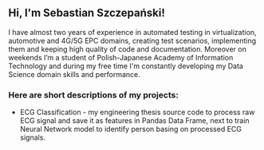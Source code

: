 ## Hi, I'm Sebastian Szczepański!

I have almost two years of experience in automated testing in virtualization, automotive and 4G/5G EPC domains, creating test scenarios, implementing them and keeping high quality of code and documentation. Moreover on weekends I’m a student of Polish-Japanese Academy of Information Technology and during my free time I'm constantly developing my Data Science domain skills and performance.

### Here are short descriptions of my projects:
- ECG Classification - my engineering thesis source code to process raw ECG signal and save it as features in Pandas Data Frame, next to train Neural Network model to identify person basing on processed ECG signals.
